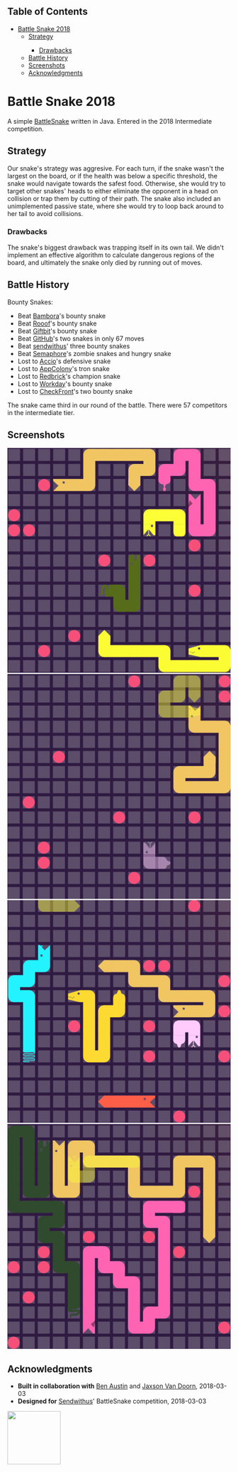 <div id="table-of-contents">
<h2>Table of Contents</h2>
<div id="text-table-of-contents">
<ul>
<li><a href="#sec-0">Battle Snake 2018</a>
<ul>
<li><a href="#sec-1">Strategy</a></li>
<ul>
<li><a href="#sec-1-1">Drawbacks</a></li>
</ul>
<li><a href="#sec-2">Battle History</a></li>
<li><a href="#sec-3">Screenshots</a></li>
<li><a href="#sec-4">Acknowledgments</a></li>
</ul>
</li>
</ul>
</div>
</div>


# Battle Snake 2018<a id="sec-0" name="sec-0"></a>

A simple [BattleSnake](https://www.battlesnake.io) written in Java. Entered in the 2018 Intermediate competition.

## Strategy<a id="sec-1" name="sec-1"></a>

Our snake's strategy was aggresive. For each turn, if the snake wasn't the largest on the board, or if the health was below a specific threshold, the snake would navigate towards the safest food. Otherwise, she would try to target other snakes' heads to either eliminate the opponent in a head on collision or trap them by cutting of their path. The snake also included an unimplemented passive state, where she would try to loop back around to her tail to avoid collisions.

### Drawbacks<a id="sec-1-1" name="sec-1-1"></a>

The snake's biggest drawback was trapping itself in its own tail. We didn't implement an effective algorithm to calculate dangerous regions of the board, and ultimately the snake only died by running out of moves.

## Battle History<a id="sec-2" name="sec-2"></a>
Bounty Snakes:
* Beat [Bambora](https://www.bambora.com/en/ca/)'s bounty snake
* Beat [Rooof](https://www.rooof.com/)'s bounty snake
* Beat [Giftbit](https://www.giftbit.com/)'s bounty snake
* Beat [GitHub](https://github.com)'s two snakes in only 67 moves
* Beat [sendwithus](https://www.sendwithus.com/)' three bounty snakes
* Beat [Semaphore](https://semaphoresolutions.com/)'s zombie snakes and hungry snake
* Lost to [Accio](https://myaccio.com/)'s defensive snake
* Lost to [AppColony](http://www.appcolony.ca/)'s tron snake
* Lost to [Redbrick](https://rdbrck.com/)'s champion snake
* Lost to [Workday](https://www.workday.com/)'s bounty snake
* Lost to [CheckFront](https://www.checkfront.com/)'s two bounty snake

The snake came third in our round of the battle. There were 57 competitors in the intermediate tier.

## Screenshots<a id="sec-3" name="sec-3"></a>
![Screenshot #1](./screenshots/snake-0.png "Round Start")
![Screenshot #2](./screenshots/snake-1.png "Head-on Collision")
![Screenshot #3](./screenshots/snake-2.png "Hungry State")
![Screenshot #4](./screenshots/snake-3.png "Attack State")

## Acknowledgments<a id="sec-4" name="sec-4"></a>
* __Built in collaboration with__ [Ben Austin](https://github.com/austinben) and [Jaxson Van Doorn](https://github.com/woofers), 2018-03-03
* __Designed for__ [Sendwithus](https://github.com/sendwithus)' BattleSnake competition, 2018-03-03
<img align="left" height="120" width="120" src="https://github.com/zakwht/battlesnake-2018/blob/master/screenshots/intermediate.png?raw=true" />
